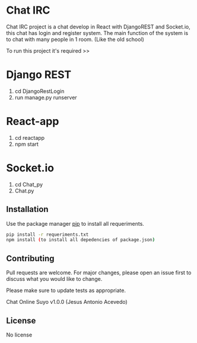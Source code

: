 # Chat IRC
Chat IRC project is a chat develop in React with DjangoREST and Socket.io, this chat has login and register system. The main function of the system is to chat with many people in 1 room. (Like the old school)

To run this project it's required >>

# Django REST

1. cd DjangoRestLogin
2. run manage.py runserver

# React-app

1. cd reactapp
2. npm start

# Socket.io

1. cd Chat_py
2. Chat.py

## Installation

Use the package manager [pip](https://pip.pypa.io/en/stable/) to install all requeriments.

```bash
pip install -r requeriments.txt
npm install (to install all depedencies of package.json)
```


## Contributing
Pull requests are welcome. For major changes, please open an issue first to discuss what you would like to change.

Please make sure to update tests as appropriate.

Chat Online Suyo v1.0.0 (Jesus Antonio Acevedo)

## License
No license
